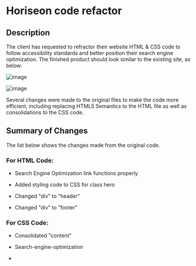 # Horiseon code refactor

## Description

The client has requested to refractor their website HTML & CSS code to follow accessibility standards and better position their search engine optimization. The finished product should look similar to the existing site, as below:

![image](https://user-images.githubusercontent.com/70115734/95004601-ad990d00-05aa-11eb-8fd1-e87965880f40.png)

![image](https://user-images.githubusercontent.com/70115734/95004607-d1f4e980-05aa-11eb-9f37-6adeb075dd6c.png)

Several changes were made to the original files to make the code more efficient, including replacing HTML5 Semantics to the HTML file as well as consolidations to the CSS code.

## Summary of Changes

The list below shows the changes made from the original code.

### For HTML Code:

* Search Engine Optimization link functions properly

* Added styling code to CSS for class hero

* Changed "div" to "header"

* Changed "div" to "footer"

### For CSS Code:

* Consolidated "content"

* Search-engine-optimization

* 

